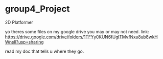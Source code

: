 # group4_Project
2D Platformer


yo theres some files on my google drive you may or may not need. 
link:
https://drive.google.com/drive/folders/1TFYy0KUN6fUgITMvfNxu8ub8wkHWnsll?usp=sharing

read my doc that tells u where they go. 
